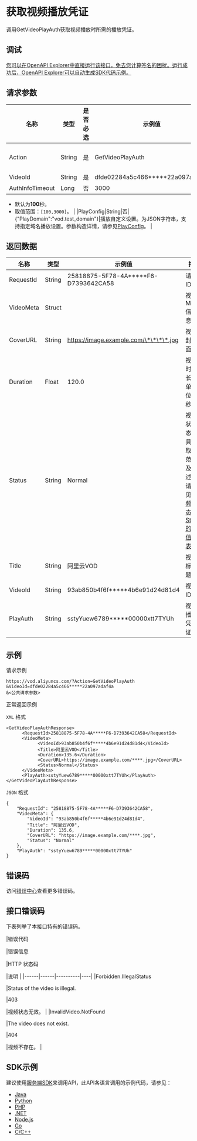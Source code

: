 # 获取视频播放凭证

调用GetVideoPlayAuth获取视频播放时所需的播放凭证。

## 调试

[您可以在OpenAPI Explorer中直接运行该接口，免去您计算签名的困扰。运行成功后，OpenAPI Explorer可以自动生成SDK代码示例。](https://api.aliyun.com/#product=vod&api=GetVideoPlayAuth&type=RPC&version=2017-03-21)

## 请求参数

|名称|类型|是否必选|示例值|描述|
|--|--|----|---|--|
|Action|String|是|GetVideoPlayAuth|系统规定参数。取值：**GetVideoPlayAuth**。 |
|VideoId|String|是|dfde02284a5c466\*\*\*\*\*22a097adaf4a|视频ID。 |
|AuthInfoTimeout|Long|否|3000|播放凭证过期时间。

 -   默认为**100**秒。
-   取值范围：`[100,3000]`。 |
|PlayConfig|String|否|\{"PlayDomain":"vod.test\_domain"\}|播放自定义设置。为JSON字符串，支持指定域名播放设置。参数构造详情，请参见[PlayConfig](~~86952~~)。 |

## 返回数据

|名称|类型|示例值|描述|
|--|--|---|--|
|RequestId|String|25818875-5F78-4A\*\*\*\*\*F6-D7393642CA58|请求ID。 |
|VideoMeta|Struct| |视频Meta信息。 |
|CoverURL|String|https://image.example.com/\*\*\*\*.jpg|视频封面。 |
|Duration|Float|120.0|视频时长。单位：秒。 |
|Status|String|Normal|视频状态。具体取值范围及描述，请参见[视频状态Status的取值列表](~~52839~~)。 |
|Title|String|阿里云VOD|视频标题。 |
|VideoId|String|93ab850b4f6f\*\*\*\*\*4b6e91d24d81d4|视频ID。 |
|PlayAuth|String|sstyYuew6789\*\*\*\*\*00000xtt7TYUh|视频播放凭证。 |

## 示例

请求示例

```
https://vod.aliyuncs.com/?Action=GetVideoPlayAuth
&VideoId=dfde02284a5c466*****22a097adaf4a
&<公共请求参数>
```

正常返回示例

`XML` 格式

```
<GetVideoPlayAuthResponse>
      <RequestId>25818875-5F78-4A*****F6-D7393642CA58</RequestId>
	  <VideoMeta>
		    <VideoId>93ab850b4f6f*****4b6e91d24d81d4</VideoId>
		    <Title>阿里云VOD</Title>
		    <Duration>135.6</Duration>
		    <CoverURL>https://image.example.com/****.jpg</CoverURL>
		    <Status>Normal</Status>
	  </VideoMeta>
	  <PlayAuth>sstyYuew6789*****00000xtt7TYUh</PlayAuth>
</GetVideoPlayAuthResponse>
```

`JSON` 格式

```
{
    "RequestId": "25818875-5F78-4A*****F6-D7393642CA58",
    "VideoMeta": {
        "VideoId": "93ab850b4f6f*****4b6e91d24d81d4",
        "Title": "阿里云VOD",
        "Duration": 135.6,
        "CoverURL": "https://image.example.com/****.jpg",
        "Status": "Normal"
    },
    "PlayAuth": "sstyYuew6789*****00000xtt7TYUh"
}
```

## 错误码

访问[错误中心](https://error-center.alibabacloud.com/status/product/vod)查看更多错误码。

## 接口错误码

下表列举了本接口特有的错误码。

|错误代码

|错误信息

|HTTP 状态码

|说明 |
|------|------|----------|----|
|Forbidden.IllegalStatus

|Status of the video is illegal.

|403

|视频状态无效。 |
|InvalidVideo.NotFound

|The video does not exist.

|404

|视频不存在。 |

## SDK示例

建议使用[服务端SDK](~~101789~~)来调用API，此API各语言调用的示例代码，请参见：

-   [Java](~~61063~~)
-   [Python](~~61054~~)
-   [PHP](~~61069~~)
-   [.NET](~~84750~~)
-   [Node.js](~~101396~~)
-   [Go](~~101411~~)
-   [C/C++](~~101261~~)


